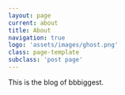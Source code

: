 ```yaml
---
layout: page
current: about
title: About
navigation: true
logo: 'assets/images/ghost.png'
class: page-template
subclass: 'post page'
---
```


This is the blog of bbbiggest. 
